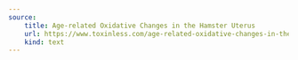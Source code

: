 ```yaml
---
source:
    title: Age-related Oxidative Changes in the Hamster Uterus
    url: https://www.toxinless.com/age-related-oxidative-changes-in-the-hamster-uterus.pdf
    kind: text
---
```

